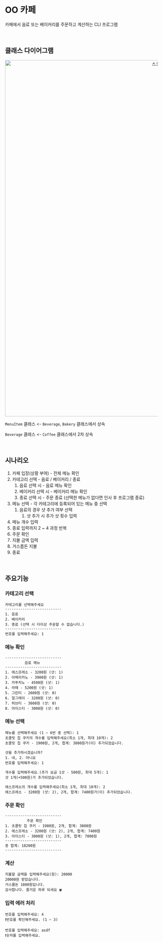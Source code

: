 # OO 카페

카페에서 음료 또는 베이커리를 주문하고 계산하는 CLI 프로그램

</br>

## 클래스 다이어그램

<div align="center">
  <img width="1171" alt="스크린샷 2025-02-04 오후 7 32 10" src="https://github.com/user-attachments/assets/9c3e4b26-7463-4bb2-bcee-4cefd583507b" />
</div>

`MenuItem` 클래스 <- `Beverage`, `Bakery` 클래스에서 상속

`Beverage` 클래스 <- `Coffee` 클래스에서 2차 상속

</br>

## 시나리오

1. 카페 입장(상황 부여) - 전체 메뉴 확인
2. 카테고리 선택 - 음료  /  베이커리  /  종료
    1. 음료 선택 시 - 음료 메뉴 확인
    2. 베이커리 선택 시 - 베이커리 메뉴 확인
    3. 종료 선택 시 - 주문 종료  (선택한 메뉴가 없다면 인사 후 프로그램 종료)
3. 메뉴 선택 - 각 카테고리에 등록되어 있는 메뉴 중 선택
    1. 음료의 경우 샷 추가 여부 선택
        1. 샷 추가 시 추가 샷 횟수 입력
4. 메뉴 개수 입력
5. 종료 입력까지 2 ~ 4 과정 반복
6. 주문 확인
7. 지불 금액 입력
8. 거스름돈 지불
9. 종료

</br>

## 주요기능

### 카테고리 선택

```
카테고리를 선택해주세요
--------------------------
1. 음료
2. 베이커리
3. 종료 (선택 시 더이상 주문할 수 없습니다.)
--------------------------
번호를 입력해주세요: 1
```

### 메뉴 확인

```
--------------------------
         음료 메뉴          
--------------------------
1. 에스프레소 - 3200원 (샷: 1)
2. 아메리카노 - 3900원 (샷: 1)
3. 카푸치노 - 4500원 (샷: 1)
4. 라떼 - 5200원 (샷: 1)
5. 그린티 - 2600원 (샷: 0)
6. 얼그레이 - 3200원 (샷: 0)
7. 허브티 - 3600원 (샷: 0)
8. 아이스티 - 3000원 (샷: 0)
```

### 메뉴 선택

```
메뉴를 선택해주세요 (1 ~ 6번 중 선택): 1
초콜릿 칩 쿠키의 개수를 입력해주세요(최소 1개, 최대 10개): 2
초콜릿 칩 쿠키 - 1900원, 2개, 합계: 3800원가(이) 추가되었습니다.
```

```
샷을 추가하시겠습니까?
1. 네, 2. 아니요
번호를 입력해주세요: 1

개수를 입력해주세요.(추가 요금 1샷 - 500원, 최대 5개): 1
샷 1개(+500원)가 추가되었습니다.

에스프레소의 개수를 입력해주세요(최소 1개, 최대 10개): 2
에스프레소 - 3200원 (샷: 2), 2개, 합계: 7400원가(이) 추가되었습니다.
```

### 주문 확인

```
--------------------------
          주문 확인         
1. 초콜릿 칩 쿠키 - 1900원, 2개, 합계: 3800원
2. 에스프레소 - 3200원 (샷: 2), 2개, 합계: 7400원
3. 아이스티 - 3000원 (샷: 1), 2개, 합계: 7000원
--------------------------
총 합계: 18200원
--------------------------
```

### 계산

```
지불할 금액을 입력해주세요(원): 20000
20000원 받았습니다.
거스름돈 1800원입니다.
감사합니다. 즐거운 하루 되세요 🍀
```

### 입력 에러 처리

```
번호를 입력해주세요: 4
❗️번호를 확인해주세요. (1 ~ 3)
```

```
번호를 입력해주세요: asdf
❗️숫자를 입력해주세요.
```
